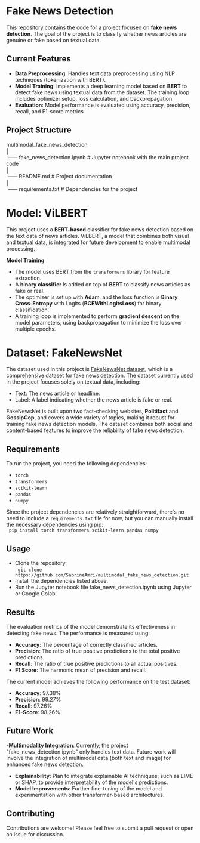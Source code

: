 # **Fake News Detection**

This repository contains the code for a project focused on **fake news detection**. The goal of the project is to classify whether news articles are genuine or fake based on textual data.

## **Current Features**
- **Data Preprocessing**: Handles text data preprocessing using NLP techniques (tokenization with BERT).
- **Model Training**: Implements a deep learning model based on **BERT** to detect fake news using textual data from the dataset. The training loop includes optimizer setup, loss calculation, and backpropagation.
- **Evaluation**: Model performance is evaluated using accuracy, precision, recall, and F1-score metrics.

## **Project Structure**
multimodal_fake_news_detection \
│ \
├── fake_news_detection.ipynb # Jupyter notebook with the main project code\
│ \
└── README.md # Project documentation \
│\
└── requirements.txt # Dependencies for the project

# **Model: ViLBERT**
This project uses a **BERT-based** classifier for fake news detection based on the text data of news articles. ViLBERT, a model that combines both visual and textual data, is integrated for future development to enable multimodal processing.

**Model Training**
- The model uses BERT from the ```transformers``` library for feature extraction.
- A **binary classifier** is added on top of **BERT** to classify news articles as fake or real.
- The optimizer is set up with **Adam**, and the loss function is **Binary Cross-Entropy** with Logits (**BCEWithLogitsLoss**) for binary classification.
- A training loop is implemented to perform **gradient descent** on the model parameters, using backpropagation to minimize the loss over multiple epochs.

# **Dataset: FakeNewsNet**
The dataset used in this project is [FakeNewsNet dataset](https://github.com/KaiDMML/FakeNewsNet.git), which is a comprehensive dataset for fake news detection. The dataset currently used in the project focuses solely on textual data, including:

- Text: The news article or headline.
- Label: A label indicating whether the news article is fake or real.

FakeNewsNet is built upon two fact-checking websites, **Politifact** and **GossipCop**, and covers a wide variety of topics, making it robust for training fake news detection models. The dataset combines both social and content-based features to improve the reliability of fake news detection.

## **Requirements**
To run the project, you need the following dependencies:
- `torch`
- `transformers`
- `scikit-learn`
- `pandas`
- `numpy`

Since the project dependencies are relatively straightforward, there's no need to include a `requirements.txt` file for now, but you can manually install the necessary dependencies using pip:\
``` pip install torch transformers scikit-learn pandas numpy```

## **Usage**
- Clone the repository:\
``` git clone https://github.com/SabrineAmri/multimodal_fake_news_detection.git``` 
- Install the dependencies listed above.
- Run the Jupyter notebook file fake_news_detection.ipynb using Jupyter or Google Colab.

## **Results**
The evaluation metrics of the model demonstrate its effectiveness in detecting fake news. The performance is measured using:

- **Accuracy**: The percentage of correctly classified articles.
- **Precision**: The ratio of true positive predictions to the total positive predictions.
- **Recall**: The ratio of true positive predictions to all actual positives.
- **F1 Score**: The harmonic mean of precision and recall.

The current model achieves the following performance on the test dataset:

- **Accuracy**: 97.38%
- **Precision**: 99.27%
- **Recall**: 97.26%
- **F1-Score**: 98.26%

## **Future Work**
-**Multimodality Integration**: Currently, the project "fake_news_detection.ipynb" only handles text data. Future work will involve the integration of multimodal data (both text and image) for enhanced fake news detection.
- **Explainability**: Plan to integrate explainable AI techniques, such as LIME or SHAP, to provide interpretability of the model's predictions.
- **Model Improvements**: Further fine-tuning of the model and experimentation with other transformer-based architectures.

## **Contributing**
Contributions are welcome! Please feel free to submit a pull request or open an issue for discussion.



